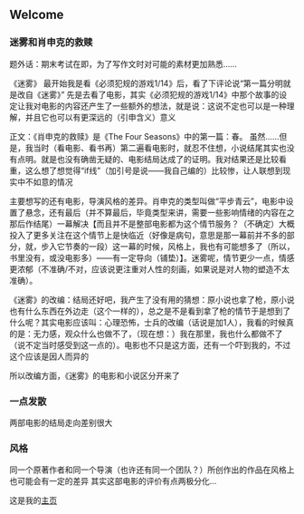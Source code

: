 ## Welcome



### 迷雾和肖申克的救赎

题外话：期末考试在即，为了写作文时对可能的素材更加熟悉……

《迷雾》
最开始我是看《必须犯规的游戏1/14》后，看了下评论说“第一篇分明就是改自《迷雾》”
先是去看了电影，其实《必须犯规的游戏1/14》中那个故事的设定让我对电影的内容还产生了一些额外的想法，就是说：这说不定也可以是一种理解，并且它也可以有更深远的（引申含义）意义

正文：《肖申克的救赎》是《The Four Seasons》中的第一篇：春。
虽然……但是，我当时（看电影、看书再）第二遍看电影时，就忍不住想，小说结尾其实也没有点明。就是也没有确凿无疑的、电影结局达成了的证明。我对结果还是比较看重，这么想了想觉得“if线”（加引号是说——我自己编的）比较惨，让人联想到现实中不如意的情况

主要想写的还有电影，导演风格的差异。肖申克的类型叫做“平步青云”，电影中设置了悬念，还有最后（并不算最后，毕竟类型来讲，需要一些影响情绪的内容在之那后作结尾）一幕解决【而且并不是整部电影都为这个情节服务？（不确定）大概投入了更多关注在这个情节上是快临近（好像是病句，意思是那一幕前并不多的部分，就，步入它节奏的一段）这一幕的时候，风格上，我也有可能想多了（所以，书里没有，或没电影多）——有一定导向（铺垫）】。迷雾呢，情节更少一点，情感更浓郁（不准确/不对，应该说更注重对人性的刻画，如果说是对人物的塑造不太准确）。

《迷雾》的改编：结局还好吧，我产生了没有用的猜想：原小说也拿了枪，原小说也有什么东西在外边走（这个一样的），总之是不是看到拿了枪的情节于是想到了什么呢？其实电影应该叫：心理恐怖，士兵的改编（话说是加1人），我看的时候真的是：无力感，观众什么也做不了，（现在想：）我在那里，我也什么都做不了（说不定当时感受到这一点的）。电影也不只是这方面，还有一个吓到我的，不过这个应该是因人而异的

所以改编方面，《迷雾》的电影和小说区分开来了

### 一点发散

两部电影的结局走向差别很大

### 风格

同一个原著作者和同一个导演（也许还有同一个团队？）所创作出的作品在风格上也可能会有一定的差异
其实这部电影的评价有点两极分化...

这是我的[主页](https://judithabc.github.io/)
